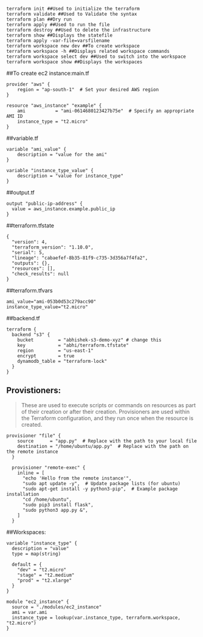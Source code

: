 ```
terraform init ##Used to initialize the terraform
terraform validate ##Used to Validate the syntax
terraform plan ##Dry run
terraform apply ##Used to run the file
terraform destroy ##Used to delete the infrastructure
terraform show ##Displays the statefile
terraform apply -var-file=varsfilename 
terraform workspace new dev ##To create workspace
terraform workspace -h ##Displays related workspace commands
terraform workspace select dev ##Used to switch into the workspace
terraform workspace show ##Displays the workspaces
```

##To create ec2 instance:main.tf
```
provider "aws" {
    region = "ap-south-1"  # Set your desired AWS region
}

resource "aws_instance" "example" {
    ami           = "ami-0614680123427b75e"  # Specify an appropriate AMI ID
    instance_type = "t2.micro"
}
```

##variable.tf
```
variable "ami_value" {
    description = "value for the ami"
}

variable "instance_type_value" {
    description = "value for instance_type"
}
```

##output.tf
```
output "public-ip-address" {
  value = aws_instance.example.public_ip
}
```

##terraform.tfstate
```
{
  "version": 4,
  "terraform_version": "1.10.0",
  "serial": 5,
  "lineage": "cabaefef-8b35-81f9-c735-3d356a7f4fa2",
  "outputs": {},
  "resources": [],
  "check_results": null
}
```

##terraform.tfvars
```
ami_value="ami-053b0d53c279acc90"
instance_type_value="t2.micro"
```

##backend.tf
```
terraform {
  backend "s3" {
    bucket         = "abhishek-s3-demo-xyz" # change this
    key            = "abhi/terraform.tfstate"
    region         = "us-east-1"
    encrypt        = true
    dynamodb_table = "terraform-lock"
  }
}
```

## Provistioners: 
>These are used to execute scripts or commands on resources as part of their creation or after their creation. Provisioners are used within the Terraform configuration, and they run once when the resource is created.
```
provisioner "file" {
    source      = "app.py"  # Replace with the path to your local file
    destination = "/home/ubuntu/app.py"  # Replace with the path on the remote instance
  }

  provisioner "remote-exec" {
    inline = [
      "echo 'Hello from the remote instance'",
      "sudo apt update -y",  # Update package lists (for ubuntu)
      "sudo apt-get install -y python3-pip",  # Example package installation
      "cd /home/ubuntu",
      "sudo pip3 install flask",
      "sudo python3 app.py &",
    ]
  }
```

##Workspaces:
```
variable "instance_type" {
  description = "value"
  type = map(string)

  default = {
    "dev" = "t2.micro"
    "stage" = "t2.medium"
    "prod" = "t2.xlarge"
  }
}

module "ec2_instance" {
  source = "./modules/ec2_instance"
  ami = var.ami
  instance_type = lookup(var.instance_type, terraform.workspace, "t2.micro")
}
```